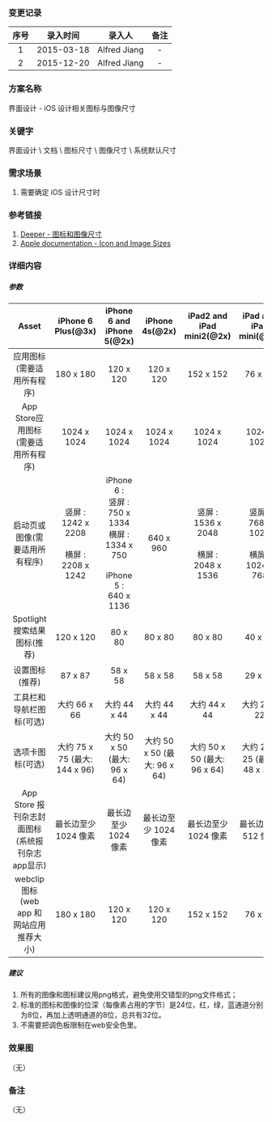 ### 变更记录

| 序号 | 录入时间 | 录入人 | 备注 |
|:--------:|:--------:|:--------:|:--------:|
| 1 | 2015-03-18 | Alfred Jiang | - |
| 2 | 2015-12-20 | Alfred Jiang | - |

### 方案名称

界面设计 - iOS 设计相关图标与图像尺寸

### 关键字

界面设计 \ 文档 \ 图标尺寸 \ 图像尺寸 \ 系统默认尺寸

### 需求场景

1. 需要确定 iOS 设计尺寸时

### 参考链接

1. [Deeper - 图标和图像尺寸](http://deeper29.com/2015/04/29/icon-and-image-sizes/)
2. [Apple documentation - Icon and Image Sizes](https://developer.apple.com/library/ios/documentation/UserExperience/Conceptual/MobileHIG/IconMatrix.html)

### 详细内容

##### 参数
| Asset  | iPhone 6 Plus(@3x)  | iPhone 6 and iPhone 5(@2x) | iPhone 4s(@2x) | iPad2 and iPad mini2(@2x) | iPad and iPad mini(@1x) |
|:-------------: |:---------------:| :-------------:| :-------------:|:-------------:|:-------------:|
| 应用图标(需要适用所有程序) | 180 x 180 | 120 x 120 | 120 x 120 | 152 x 152 | 76 x 76 |
| App Store应用图标(需要适用所有程序) | 1024 x 1024 | 1024 x 1024 | 1024 x 1024 | 1024 x 1024 | 1024 x 1024 |
| 启动页或图像(需要适用所有程序) | 竖屏 :<br/> 1242 x 2208<br/><br/> 横屏 :<br/> 2208 x 1242| iPhone 6 :<br/>竖屏 :<br/> 750 x 1334<br/> 横屏 :<br/> 1334 x 750<br/><br/> iPhone 5 :<br/> 640 x 1136 | 640 x 960 | 竖屏 :<br/> 1536 x 2048<br/><br/> 横屏 :<br/> 2048 x 1536 | 竖屏 :<br/> 768 x 1024<br/><br/> 横屏 :<br/> 1024 x 768 |
| Spotlight 搜索结果图标(推荐) | 120 x 120 | 80 x 80 | 80 x 80 | 80 x 80 | 40 x 40 |
| 设置图标(推荐) | 87 x 87 | 58 x 58 | 58 x 58 | 58 x 58 | 29 x 29 |
| 工具栏和导航栏图标(可选) | 大约 66 x 66 | 大约 44 x 44 | 大约 44 x 44 | 大约 44 x 44 | 大约 22 x 22 |
| 选项卡图标(可选) | 大约 75 x 75 (最大: 144 x 96) | 大约 50 x 50 (最大: 96 x 64) | 大约 50 x 50 (最大: 96 x 64) | 大约 50 x 50 (最大: 96 x 64) | 大约 25 x 25 (最大: 48 x 32) |
| App Store 报刊杂志封面图标(系统报刊杂志app显示) | 最长边至少 1024 像素 | 最长边至少 1024 像素 | 最长边至少 1024 像素 | 最长边至少 1024 像素 | 最长边至少 512 像素 |
| webclip 图标(web app 和 网站应用推荐大小) | 180 x 180 | 120 x 120 | 120 x 120 | 152 x 152 | 76 x 76 |


##### 建议

1. 所有的图像和图标建议用png格式，避免使用交错型的png文件格式；
2. 标准的图标和图像的位深（每像素占用的字节）是24位，红，绿，蓝通道分别为8位，再加上透明通道的8位，总共有32位。
3. 不需要把调色板限制在web安全色里。

### 效果图
（无）

### 备注
（无）